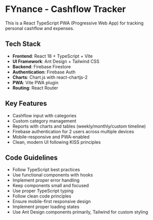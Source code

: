 <!-- Use this file to provide workspace-specific custom instructions to Copilot. For more details, visit https://code.visualstudio.com/docs/copilot/copilot-customization#_use-a-githubcopilotinstructionsmd-file -->

# FYnance - Cashflow Tracker

This is a React TypeScript PWA (Progressive Web App) for tracking personal cashflow and expenses.

## Tech Stack
- **Frontend**: React 18 + TypeScript + Vite
- **UI Framework**: Ant Design + Tailwind CSS
- **Backend**: Firebase Firestore
- **Authentication**: Firebase Auth
- **Charts**: Chart.js with react-chartjs-2
- **PWA**: Vite PWA plugin
- **Routing**: React Router

## Key Features
- Cashflow input with categories
- Custom category management
- Reports with charts and tables (weekly/monthly/custom timeline)
- Firebase authentication for 2 users across multiple devices
- Mobile-responsive and PWA-enabled
- Clean, modern UI following KISS principles

## Code Guidelines
- Follow TypeScript best practices
- Use functional components with hooks
- Implement proper error handling
- Keep components small and focused
- Use proper TypeScript typing
- Follow clean code principles
- Ensure mobile-first responsive design
- Implement proper loading states
- Use Ant Design components primarily, Tailwind for custom styling
